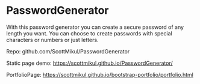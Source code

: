 # PasswordGenerator
With this password generator you can create a secure password of any length you want. You can choose to create passwords with special characters or numbers or just letters.

Repo:
github.com/ScottMikul/PasswordGenerator

Static page demo: 
https://scottmikul.github.io/PasswordGenerator/

PortfolioPage:
https://scottmikul.github.io/bootstrap-portfolio/portfolio.html
